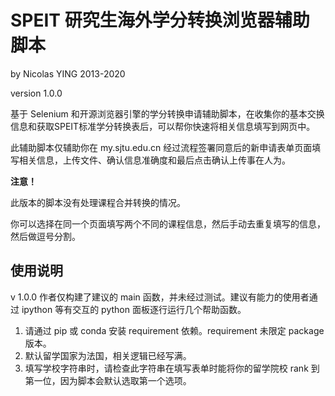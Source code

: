 # SPEIT 研究生海外学分转换浏览器辅助脚本

by Nicolas YING 2013-2020

version 1.0.0

基于 Selenium 和开源浏览器引擎的学分转换申请辅助脚本，在收集你的基本交换信息和获取SPEIT标准学分转换表后，可以帮你快速将相关信息填写到网页中。

此辅助脚本仅辅助你在 my.sjtu.edu.cn 经过流程签署同意后的新申请表单页面填写相关信息，上传文件、确认信息准确度和最后点击确认上传事在人为。

**注意！**

此版本的脚本没有处理课程合并转换的情况。

你可以选择在同一个页面填写两个不同的课程信息，然后手动去重复填写的信息，然后做逗号分割。

## 使用说明
v 1.0.0 作者仅构建了建议的 main 函数，并未经过测试。建议有能力的使用者通过 ipython 等有交互的 python 面板逐行运行几个帮助函数。

1. 请通过 pip 或 conda 安装 requirement 依赖。requirement 未限定 package 版本。
2. 默认留学国家为法国，相关逻辑已经写满。
3. 填写学校字符串时，请检查此字符串在填写表单时能将你的留学院校 rank 到第一位，因为脚本会默认选取第一个选项。